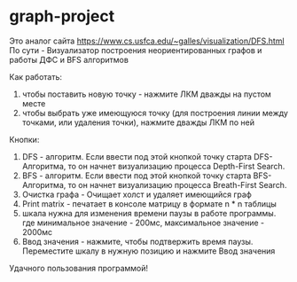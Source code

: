 # graph-project
Это аналог сайта https://www.cs.usfca.edu/~galles/visualization/DFS.html
По сути - Визуализатор построения неориентированных графов и работы ДФС и BFS алгоритмов

Как работать:
1) чтобы поставить новую точку - нажмите ЛКМ дважды на пустом месте
2) чтобы выбрать уже имеющуюся точку (для построения линии между точками, или удаления точки), нажмите дважды ЛКМ по ней

Кнопки:

1) DFS - алгоритм. Если ввести под этой кнопкой точку старта DFS-Алгоритма, то он начнет визуализацию процесса Depth-First Search.
2) BFS - алгоритм. Если ввести под этой кнопкой точку старта BFS-Алгоритма, то он начнет визуализацию процесса Breath-First Search.
3) Очистка графа - Очищает холст и удаляет имеющийся граф
4) Print matrix - печатает в консоле матрицу в формате n * n таблицы
5) шкала нужна для изменения времени паузы в работе программы. где минимальное значение - 200мс, максимальное значение - 2000мс
6) Ввод  значения - нажмите, чтобы подтвержить время паузы. Переместите шкалу в нужную позицию и нажмите Ввод значения

Удачного пользования программой!
